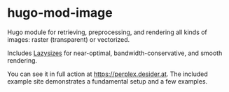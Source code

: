 # hugo-mod-image

Hugo module for retrieving, preprocessing, and rendering all kinds of images: raster (transparent) or vectorized. 

Includes [Lazysizes](https://github.com/aFarkas/lazysizes/issues) for near-optimal, bandwidth-conservative, and smooth rendering.

You can see it in full action at https://perplex.desider.at. The included example site demonstrates a fundamental setup and a few examples.
